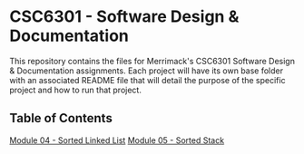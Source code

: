 # CSC6301 - Software Design & Documentation
This repository contains the files for Merrimack's CSC6301 Software Design & Documentation assignments. Each project will have its own base folder with an associated README file that will detail the purpose of the specific project and how to run that project.

## Table of Contents
[Module 04 - Sorted Linked List](./Module%2004%20-%20Sorted%20Linked%20List/)
[Module 05 - Sorted Stack](./Module%2005%20-%20Sorted%20Stack/)